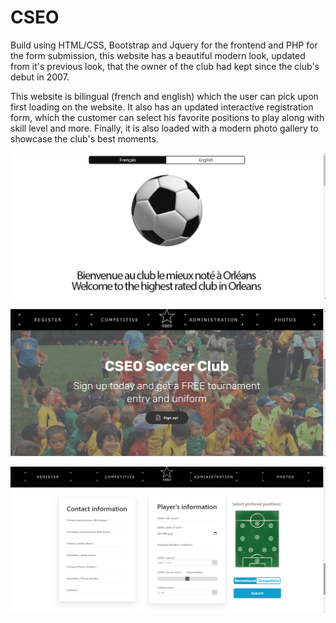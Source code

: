 # CSEO

Build using HTML/CSS, Bootstrap and Jquery for the frontend and PHP for the form submission, this website has a beautiful modern look, updated from it's previous look, that the owner of the club had kept since the club's debut in 2007.

This website is bilingual (french and english) which the user can pick upon first loading on the website. It also has an updated interactive registration form, which the customer can select his favorite positions to play along with skill level and more. Finally, it is also loaded with a modern photo gallery to showcase the club's best moments.

![intro](https://github.com/TahaInc/cseo/blob/master/images/screenshot_1.png?raw=true)

![homepage](https://github.com/TahaInc/cseo/blob/master/images/screenshot_2.png?raw=true)

![registration](https://github.com/TahaInc/cseo/blob/master/images/screenshot_3.png?raw=true)
